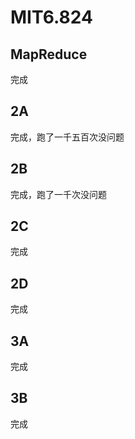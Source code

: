 # MIT6.824
## MapReduce
完成
## 2A
完成，跑了一千五百次没问题
## 2B
完成，跑了一千次没问题
## 2C
完成
## 2D
完成
## 3A
完成
## 3B
完成
